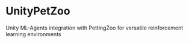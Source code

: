 # UnityPetZoo
Unity ML-Agents integration with PettingZoo for versatile reinforcement learning environments
